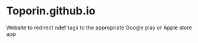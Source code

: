 # Toporin.github.io
Website to redirect ndef tags to the appropriate Google play or Apple store app
